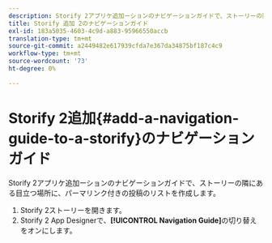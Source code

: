 ```yaml
---
description: Storify 2アプリケ追加ーションのナビゲーションガイドで、ストーリーの隣にある目立つ場所に、パーマリンク付きの投稿のリストを作成します。
title: Storify 追加 2のナビゲーションガイド
exl-id: 183a5035-4603-4c9d-a883-95966550accb
translation-type: tm+mt
source-git-commit: a2449482e617939cfda7e367da34875bf187c4c9
workflow-type: tm+mt
source-wordcount: '73'
ht-degree: 0%

---
```


# Storify 2追加{#add-a-navigation-guide-to-a-storify}のナビゲーションガイド

Storify 2アプリケ追加ーションのナビゲーションガイドで、ストーリーの隣にある目立つ場所に、パーマリンク付きの投稿のリストを作成します。

1. Storify 2ストーリーを開きます。
1. Storify 2 App Designerで、**[!UICONTROL Navigation Guide]**&#x200B;の切り替えをオンにします。
